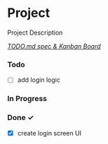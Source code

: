 # Project

Project Description

<em>[TODO.md spec & Kanban Board](https://bit.ly/3fCwKfM)</em>

### Todo

- [ ] add login logic  

### In Progress


### Done ✓

- [x] create login screen UI  

